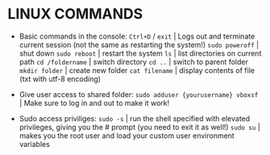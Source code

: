 # LINUX COMMANDS

- Basic commands in the console:
`Ctrl+D` / `exit`       | Logs out and terminate current session (not the same as restarting the system!)
`sudo poweroff`         | shut down 
`sudo reboot`           | restart the system
`ls`                    | list directories on current path
`cd /foldername`        | switch directory
`cd ..`                 | switch to parent folder
`mkdir folder`          | create new folder
`cat filename`          | display contents of file (txt with utf-8 encoding)

- Give user access to shared folder:
`sudo adduser {yourusername} vboxsf`    | Make sure to log in and out to make it work!

- Sudo access priviliges:
`sudo -s`       | run the shell specified with elevated privileges, giving you the # prompt (you need to exit it as well!)
`sudo su`       | makes you the root user and load your custom user environment variables